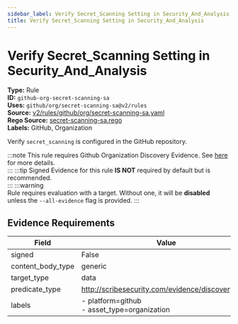 ```yaml
---
sidebar_label: Verify Secret_Scanning Setting in Security_And_Analysis
title: Verify Secret_Scanning Setting in Security_And_Analysis
---  
```

# Verify Secret_Scanning Setting in Security_And_Analysis  
**Type:** Rule  
**ID:** `github-org-secret-scanning-sa`  
**Uses:** `github/org/secret-scanning-sa@v2/rules`  
**Source:** [v2/rules/github/org/secret-scanning-sa.yaml](https://github.com/scribe-public/sample-policies/blob/main/v2/rules/github/org/secret-scanning-sa.yaml)  
**Rego Source:** [secret-scanning-sa.rego](https://github.com/scribe-public/sample-policies/blob/main/v2/rules/github/org/secret-scanning-sa.rego)  
**Labels:** GitHub, Organization  

Verify `secret_scanning` is configured in the GitHub repository.

:::note 
This rule requires Github Organization Discovery Evidence. See [here](https://scribe-security.netlify.app/platforms/discover#github-discovery) for more details.  
::: 
:::tip 
Signed Evidence for this rule **IS NOT** required by default but is recommended.  
::: 
:::warning  
Rule requires evaluation with a target. Without one, it will be **disabled** unless the `--all-evidence` flag is provided.
::: 

## Evidence Requirements  
| Field | Value |
|-------|-------|
| signed | False |
| content_body_type | generic |
| target_type | data |
| predicate_type | http://scribesecurity.com/evidence/discovery/v0.1 |
| labels | - platform=github<br/>- asset_type=organization |

